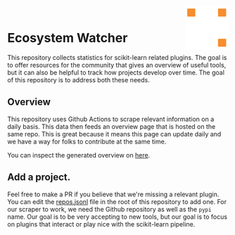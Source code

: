 <img src="/docs/probabl.png" width="100" height="100" align="right" />

<br>

<h1 style="border-bottom: 0px;">Ecosystem Watcher</h1>

This repository collects statistics for scikit-learn related plugins. The goal is to offer resources for the community 
that gives an overview of useful tools, but it can also be helpful to track how projects develop over time. The goal of
this repository is to address both these needs. 

## Overview

This repository uses Github Actions to scrape relevant information on a daily basis. This data then
feeds an overview page that is hosted on the same repo. This is great because it means this page can
update daily and we have a way for folks to contribute at the same time. 

You can inspect the generated overview on [here](https://probabl-ai.github.io/ecosystem-watcher/).

## Add a project.

Feel free to make a PR if you believe that we're missing a relevant plugin. You can edit the
[repos.jsonl](https://github.com/probabl-ai/ecosystem-watcher/blob/main/repos.jsonl) file in
the root of this repository to add one. For our scraper to work, we need the Github repository
as well as the `pypi` name. Our goal is to be very accepting to new tools, but our goal
is to focus on plugins that interact or play nice with the scikit-learn pipeline.
